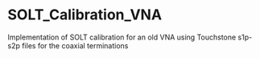# SOLT_Calibration_VNA
Implementation of SOLT calibration for an old VNA using Touchstone s1p-s2p files for the coaxial terminations
